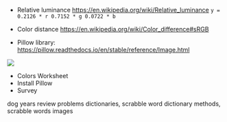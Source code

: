 - Relative luminance https://en.wikipedia.org/wiki/Relative_luminance
  `y = 0.2126 * r 0.7152 * g 0.0722 * b`

- Color distance https://en.wikipedia.org/wiki/Color_difference#sRGB
- Pillow library: https://pillow.readthedocs.io/en/stable/reference/Image.html

![](https://en.wikipedia.org/wiki/Checker_shadow_illusion#/media/File:Checker_shadow_illusion.svg)

- Colors Worksheet
- Install Pillow
- Survey

dog years review problems dictionaries, scrabble word dictionary methods,
scrabble words images
